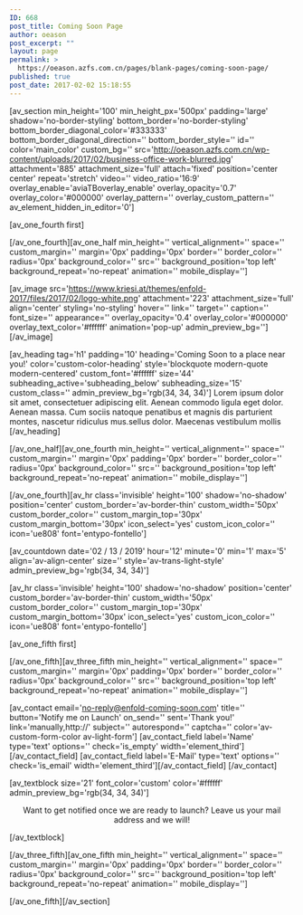 ```yaml
---
ID: 668
post_title: Coming Soon Page
author: oeason
post_excerpt: ""
layout: page
permalink: >
  https://oeason.azfs.com.cn/pages/blank-pages/coming-soon-page/
published: true
post_date: 2017-02-02 15:18:55
---
```

[av_section min_height='100' min_height_px='500px' padding='large' shadow='no-border-styling' bottom_border='no-border-styling' bottom_border_diagonal_color='#333333' bottom_border_diagonal_direction='' bottom_border_style='' id='' color='main_color' custom_bg='' src='http://oeason.azfs.com.cn/wp-content/uploads/2017/02/business-office-work-blurred.jpg' attachment='885' attachment_size='full' attach='fixed' position='center center' repeat='stretch' video='' video_ratio='16:9' overlay_enable='aviaTBoverlay_enable' overlay_opacity='0.7' overlay_color='#000000' overlay_pattern='' overlay_custom_pattern='' av_element_hidden_in_editor='0']

[av_one_fourth first]

[/av_one_fourth][av_one_half min_height='' vertical_alignment='' space='' custom_margin='' margin='0px' padding='0px' border='' border_color='' radius='0px' background_color='' src='' background_position='top left' background_repeat='no-repeat' animation='' mobile_display='']

[av_image src='https://www.kriesi.at/themes/enfold-2017/files/2017/02/logo-white.png' attachment='223' attachment_size='full' align='center' styling='no-styling' hover='' link='' target='' caption='' font_size='' appearance='' overlay_opacity='0.4' overlay_color='#000000' overlay_text_color='#ffffff' animation='pop-up' admin_preview_bg=''][/av_image]

[av_heading tag='h1' padding='10' heading='Coming Soon
to a place near you!' color='custom-color-heading' style='blockquote modern-quote modern-centered' custom_font='#ffffff' size='44' subheading_active='subheading_below' subheading_size='15' custom_class='' admin_preview_bg='rgb(34, 34, 34)']
Lorem ipsum dolor sit amet, consectetuer adipiscing elit. Aenean commodo ligula eget dolor. Aenean massa. Cum sociis natoque penatibus et magnis dis parturient montes, nascetur ridiculus mus.sellus dolor. Maecenas vestibulum mollis
[/av_heading]

[/av_one_half][av_one_fourth min_height='' vertical_alignment='' space='' custom_margin='' margin='0px' padding='0px' border='' border_color='' radius='0px' background_color='' src='' background_position='top left' background_repeat='no-repeat' animation='' mobile_display='']

[/av_one_fourth][av_hr class='invisible' height='100' shadow='no-shadow' position='center' custom_border='av-border-thin' custom_width='50px' custom_border_color='' custom_margin_top='30px' custom_margin_bottom='30px' icon_select='yes' custom_icon_color='' icon='ue808' font='entypo-fontello']

[av_countdown date='02 / 13 / 2019' hour='12' minute='0' min='1' max='5' align='av-align-center' size='' style='av-trans-light-style' admin_preview_bg='rgb(34, 34, 34)']

[av_hr class='invisible' height='100' shadow='no-shadow' position='center' custom_border='av-border-thin' custom_width='50px' custom_border_color='' custom_margin_top='30px' custom_margin_bottom='30px' icon_select='yes' custom_icon_color='' icon='ue808' font='entypo-fontello']

[av_one_fifth first]

[/av_one_fifth][av_three_fifth min_height='' vertical_alignment='' space='' custom_margin='' margin='0px' padding='0px' border='' border_color='' radius='0px' background_color='' src='' background_position='top left' background_repeat='no-repeat' animation='' mobile_display='']

[av_contact email='no-reply@enfold-coming-soon.com' title='' button='Notify me on Launch' on_send='' sent='Thank you!' link='manually,http://' subject='' autorespond='' captcha='' color='av-custom-form-color av-light-form']
[av_contact_field label='Name' type='text' options='' check='is_empty' width='element_third'][/av_contact_field]
[av_contact_field label='E-Mail' type='text' options='' check='is_email' width='element_third'][/av_contact_field]
[/av_contact]

[av_textblock size='21' font_color='custom' color='#ffffff' admin_preview_bg='rgb(34, 34, 34)']
<p style="text-align: center;">Want to get notified once we are ready to launch? Leave us your mail address and we will!</p>
[/av_textblock]

[/av_three_fifth][av_one_fifth min_height='' vertical_alignment='' space='' custom_margin='' margin='0px' padding='0px' border='' border_color='' radius='0px' background_color='' src='' background_position='top left' background_repeat='no-repeat' animation='' mobile_display='']

[/av_one_fifth][/av_section]